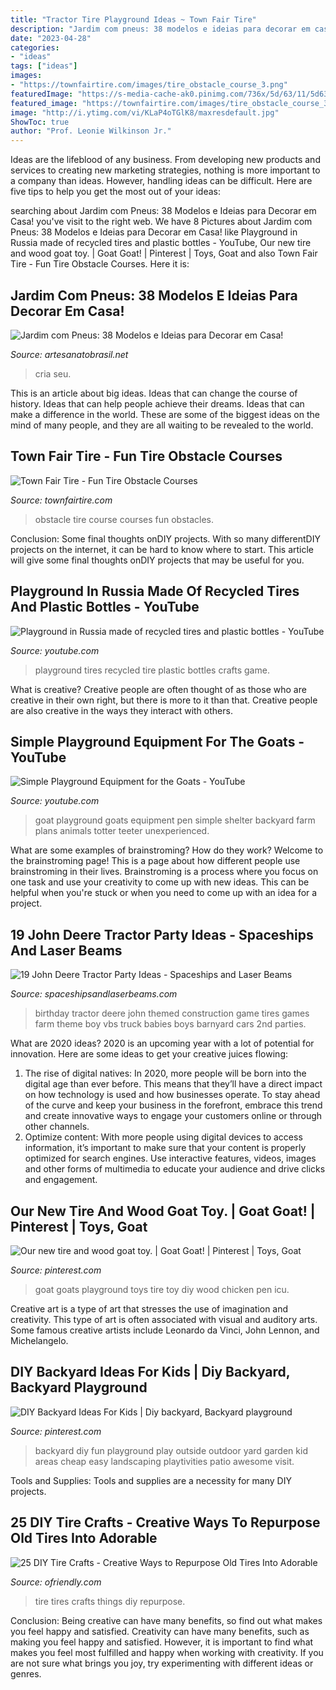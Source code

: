 ```yaml
---
title: "Tractor Tire Playground Ideas ~ Town Fair Tire"
description: "Jardim com pneus: 38 modelos e ideias para decorar em casa!"
date: "2023-04-28"
categories:
- "ideas"
tags: ["ideas"]
images:
- "https://townfairtire.com/images/tire_obstacle_course_3.png"
featuredImage: "https://s-media-cache-ak0.pinimg.com/736x/5d/63/11/5d6311a59d502da63351bedaf35a821a.jpg"
featured_image: "https://townfairtire.com/images/tire_obstacle_course_3.png"
image: "http://i.ytimg.com/vi/KLaP4oTGlK8/maxresdefault.jpg"
ShowToc: true
author: "Prof. Leonie Wilkinson Jr."
---
```



Ideas are the lifeblood of any business. From developing new products and services to creating new marketing strategies, nothing is more important to a company than ideas. However, handling ideas can be difficult. Here are five tips to help you get the most out of your ideas:

	

		
searching about Jardim com Pneus: 38 Modelos e Ideias para Decorar em Casa! you've visit to the right web. We have 8 Pictures about Jardim com Pneus: 38 Modelos e Ideias para Decorar em Casa! like Playground in Russia made of recycled tires and plastic bottles - YouTube, Our new tire and wood goat toy. | Goat Goat! | Pinterest | Toys, Goat and also Town Fair Tire - Fun Tire Obstacle Courses. Here it is:
		
    
## Jardim Com Pneus: 38 Modelos E Ideias Para Decorar Em Casa!

<img loading=lazy src="https://artesanatobrasil.net/wp-content/uploads/2016/05/jardim-com-pneus-vaso-flores-4.jpg" onerror="this.onerror=null;this.src='https://tse1.mm.bing.net/th?id=OIP.mhIlO0MY1QtLB0GhD9jd9AHaJ3&amp;pid=15.1';" alt="Jardim com Pneus: 38 Modelos e Ideias para Decorar em Casa!">

_Source: artesanatobrasil.net_

>cria seu. 

	

This is an article about big ideas. Ideas that can change the course of history. Ideas that can help people achieve their dreams. Ideas that can make a difference in the world. These are some of the biggest ideas on the mind of many people, and they are all waiting to be revealed to the world.

    
## Town Fair Tire - Fun Tire Obstacle Courses

<img loading=lazy src="https://townfairtire.com/images/tire_obstacle_course_3.png" onerror="this.onerror=null;this.src='https://tse1.mm.bing.net/th?id=OIP.Ux4Xg1TDdHCPhyVPuqD0dQHaJ3&amp;pid=15.1';" alt="Town Fair Tire - Fun Tire Obstacle Courses">

_Source: townfairtire.com_

>obstacle tire course courses fun obstacles. 

	

Conclusion: Some final thoughts onDIY projects.
With so many differentDIY projects on the internet, it can be hard to know where to start. This article will give some final thoughts onDIY projects that may be useful for you.

    
## Playground In Russia Made Of Recycled Tires And Plastic Bottles - YouTube

<img loading=lazy src="http://i.ytimg.com/vi/KLaP4oTGlK8/maxresdefault.jpg" onerror="this.onerror=null;this.src='https://tse2.mm.bing.net/th?id=OIP.NeuNEG9SIOdgVYe-8a2G1gHaEK&amp;pid=15.1';" alt="Playground in Russia made of recycled tires and plastic bottles - YouTube">

_Source: youtube.com_

>playground tires recycled tire plastic bottles crafts game. 

	

What is creative?
Creative people are often thought of as those who are creative in their own right, but there is more to it than that. Creative people are also creative in the ways they interact with others.

    
## Simple Playground Equipment For The Goats - YouTube

<img loading=lazy src="http://i.ytimg.com/vi/IEbz2jQWRYM/maxresdefault.jpg" onerror="this.onerror=null;this.src='https://tse3.mm.bing.net/th?id=OIP.XxEVt2-NCo1qKwyOJUrT8AHaEK&amp;pid=15.1';" alt="Simple Playground Equipment for the Goats - YouTube">

_Source: youtube.com_

>goat playground goats equipment pen simple shelter backyard farm plans animals totter teeter unexperienced. 

	

What are some examples of brainstroming? How do they work?
Welcome to the brainstroming page! This is a page about how different people use brainstroming in their lives. Brainstroming is a process where you focus on one task and use your creativity to come up with new ideas. This can be helpful when you're stuck or when you need to come up with an idea for a project.

    
## 19 John Deere Tractor Party Ideas - Spaceships And Laser Beams

<img loading=lazy src="http://spaceshipsandlaserbeams.com/wp-content/uploads/2016/10/9-Pin-the-Tires-on-the-Tractor-Game.jpg" onerror="this.onerror=null;this.src='https://tse3.mm.bing.net/th?id=OIP.2lc8Yhzq_qmv8qJkWYS3AgHaJ4&amp;pid=15.1';" alt="19 John Deere Tractor Party Ideas - Spaceships and Laser Beams">

_Source: spaceshipsandlaserbeams.com_

>birthday tractor deere john themed construction game tires games farm theme boy vbs truck babies boys barnyard cars 2nd parties. 

	

What are 2020 ideas?
2020 is an upcoming year with a lot of potential for innovation. Here are some ideas to get your creative juices flowing: 
1. The rise of digital natives: In 2020, more people will be born into the digital age than ever before. This means that they’ll have a direct impact on how technology is used and how businesses operate. To stay ahead of the curve and keep your business in the forefront, embrace this trend and create innovative ways to engage your customers online or through other channels. 
2. Optimize content: With more people using digital devices to access information, it’s important to make sure that your content is properly optimized for search engines. Use interactive features, videos, images and other forms of multimedia to educate your audience and drive clicks and engagement. 

    
## Our New Tire And Wood Goat Toy. | Goat Goat! | Pinterest | Toys, Goat

<img loading=lazy src="https://s-media-cache-ak0.pinimg.com/736x/5d/63/11/5d6311a59d502da63351bedaf35a821a.jpg" onerror="this.onerror=null;this.src='https://tse3.mm.bing.net/th?id=OIP.9BUhAGB8HibePH76b3lpdQHaFj&amp;pid=15.1';" alt="Our new tire and wood goat toy. | Goat Goat! | Pinterest | Toys, Goat">

_Source: pinterest.com_

>goat goats playground toys tire toy diy wood chicken pen icu. 

	

Creative art is a type of art that stresses the use of imagination and creativity. This type of art is often associated with visual and auditory arts. Some famous creative artists include Leonardo da Vinci, John Lennon, and Michelangelo.

    
## DIY Backyard Ideas For Kids | Diy Backyard, Backyard Playground

<img loading=lazy src="https://i.pinimg.com/originals/ab/2f/f5/ab2ff5daef00e0669099197b0ce744a9.jpg" onerror="this.onerror=null;this.src='https://tse3.mm.bing.net/th?id=OIP.GLekYuIzf2D_s4HmproNcgHaLH&amp;pid=15.1';" alt="DIY Backyard Ideas For Kids | Diy backyard, Backyard playground">

_Source: pinterest.com_

>backyard diy fun playground play outside outdoor yard garden kid areas cheap easy landscaping playtivities patio awesome visit. 

	

Tools and Supplies:
Tools and supplies are a necessity for many DIY projects.

    
## 25 DIY Tire Crafts - Creative Ways To Repurpose Old Tires Into Adorable

<img loading=lazy src="https://ofriendly.com/wp-content/uploads/2016/11/tire-crafts/16-tire-crafts.jpg" onerror="this.onerror=null;this.src='https://tse4.mm.bing.net/th?id=OIP.eH42FpwrrQW1v-3uMyj15AHaE7&amp;pid=15.1';" alt="25 DIY Tire Crafts - Creative Ways to Repurpose Old Tires Into Adorable">

_Source: ofriendly.com_

>tire tires crafts things diy repurpose. 

	

Conclusion: Being creative can have many benefits, so find out what makes you feel happy and satisfied.
Creativity can have many benefits, such as making you feel happy and satisfied. However, it is important to find what makes you feel most fulfilled and happy when working with creativity. If you are not sure what brings you joy, try experimenting with different ideas or genres.

